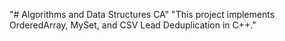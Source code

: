 "# Algorithms and Data Structures CA" 
"This project implements OrderedArray, MySet, and CSV Lead Deduplication in C++." 
